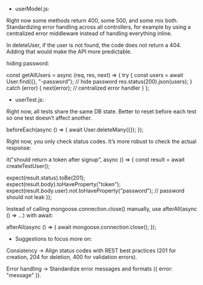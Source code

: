 - userModel.js:

Right now some methods return 400, some 500, and some mix both. Standardizing error handling across all controllers, for example by using a centralized error middleware instead of handling everything inline.

In deleteUser, if the user is not found, the code does not return a 404. Adding that would make the API more predictable.

hiding password:

const getAllUsers = async (req, res, next) => {
  try {
    const users = await User.find({}, "-password"); // hide password
    res.status(200).json(users);
  } catch (error) {
    next(error); // centralized error handler
  }
};




- userTest.js:

Right now, all tests share the same DB state. Better to reset before each test so one test doesn’t affect another.

beforeEach(async () => {
  await User.deleteMany({});
});


Right now, you only check status codes. It’s more robust to check the actual response:

it("should return a token after signup", async () => {
  const result = await createTestUser();

  expect(result.status).toBe(201);
  expect(result.body).toHaveProperty("token");
  expect(result.body.user).not.toHaveProperty("password"); // password should not leak
});


Instead of calling mongoose.connection.close() manually, use afterAll(async () => ...) with await:

afterAll(async () => {
  await mongoose.connection.close();
});





- Suggestions to focus more on:

Consistency → Align status codes with REST best practices (201 for creation, 204 for deletion, 400 for validation errors).

Error handling → Standardize error messages and formats ({ error: "message" }).